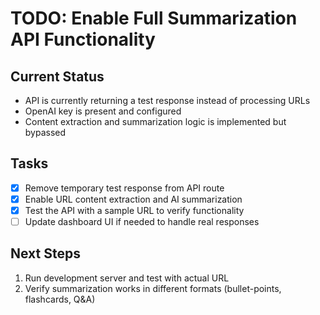 # TODO: Enable Full Summarization API Functionality

## Current Status
- API is currently returning a test response instead of processing URLs
- OpenAI key is present and configured
- Content extraction and summarization logic is implemented but bypassed

## Tasks
- [x] Remove temporary test response from API route
- [x] Enable URL content extraction and AI summarization
- [x] Test the API with a sample URL to verify functionality
- [ ] Update dashboard UI if needed to handle real responses

## Next Steps
1. Run development server and test with actual URL
2. Verify summarization works in different formats (bullet-points, flashcards, Q&A)
